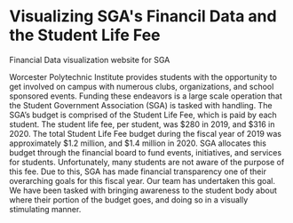 # Visualizing SGA's Financil Data and the Student Life Fee
Financial Data visualization website for SGA

 Worcester Polytechnic Institute provides students with the opportunity to get involved on campus with numerous clubs, organizations, and school sponsored events. Funding these endeavors is a large scale operation that the Student Government Association (SGA) is tasked with handling. The SGA’s budget is comprised of the Student Life Fee, which is paid by each student. The student life fee, per student, was $280 in 2019, and $316 in 2020. The total Student Life Fee budget during the fiscal year of 2019 was approximately $1.2 million, and $1.4 million in 2020. SGA allocates this budget through the financial board to fund events, initiatives, and services for students. Unfortunately, many students are not aware of the purpose of this fee. Due to this, SGA has made financial transparency one of their overarching goals for this fiscal year. Our team has undertaken this goal. We have been tasked with bringing awareness to the student body about where their portion of the budget goes, and doing so in a visually stimulating manner.
